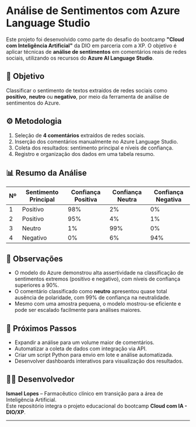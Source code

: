 # Análise de Sentimentos com Azure Language Studio

Este projeto foi desenvolvido como parte do desafio do bootcamp **"Cloud com Inteligência Artificial"** da DIO em parceria com a XP. O objetivo é aplicar técnicas de **análise de sentimentos** em comentários reais de redes sociais, utilizando os recursos do **Azure AI Language Studio**.

## 📌 Objetivo

Classificar o sentimento de textos extraídos de redes sociais como **positivo**, **neutro** ou **negativo**, por meio da ferramenta de análise de sentimentos do Azure.

## ⚙️ Metodologia

1. Seleção de **4 comentários** extraídos de redes sociais.
2. Inserção dos comentários manualmente no Azure Language Studio.
3. Coleta dos resultados: sentimento principal e níveis de confiança.
4. Registro e organização dos dados em uma tabela resumo.

## 📊 Resumo da Análise

| Nº | Sentimento Principal | Confiança Positiva | Confiança Neutra | Confiança Negativa |
|----|----------------------|--------------------|------------------|--------------------|
| 1  | Positivo             | 98%                | 2%               | 0%                 |
| 2  | Positivo             | 95%                | 4%               | 1%                 |
| 3  | Neutro               | 1%                 | 99%              | 0%                 |
| 4  | Negativo             | 0%                 | 6%               | 94%                |

## 🧠 Observações

- O modelo do Azure demonstrou alta assertividade na classificação de sentimentos extremos (positivo e negativo), com níveis de confiança superiores a 90%.
- O comentário classificado como **neutro** apresentou quase total ausência de polaridade, com 99% de confiança na neutralidade.
- Mesmo com uma amostra pequena, o modelo mostrou-se eficiente e pode ser escalado facilmente para análises maiores.

## 📁 Próximos Passos

- Expandir a análise para um volume maior de comentários.
- Automatizar a coleta de dados com integração via API.
- Criar um script Python para envio em lote e análise automatizada.
- Desenvolver dashboards interativos para visualização dos resultados.

## 👨‍💻 Desenvolvedor

**Ismael Lopes** – Farmacêutico clínico em transição para a área de Inteligência Artificial.  
Este repositório integra o projeto educacional do bootcamp **Cloud com IA - DIO/XP**.

---

